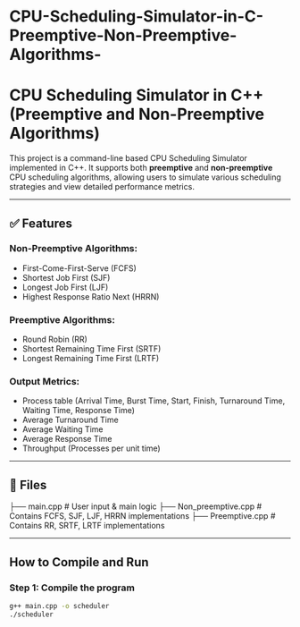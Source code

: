 # CPU-Scheduling-Simulator-in-C-Preemptive-Non-Preemptive-Algorithms-
# CPU Scheduling Simulator in C++ (Preemptive and Non-Preemptive Algorithms)

This project is a command-line based CPU Scheduling Simulator implemented in C++. It supports both **preemptive** and **non-preemptive** CPU scheduling algorithms, allowing users to simulate various scheduling strategies and view detailed performance metrics.

---

## ✅ Features

### Non-Preemptive Algorithms:
- First-Come-First-Serve (FCFS)
- Shortest Job First (SJF)
- Longest Job First (LJF)
- Highest Response Ratio Next (HRRN)

### Preemptive Algorithms:
- Round Robin (RR)
- Shortest Remaining Time First (SRTF)
- Longest Remaining Time First (LRTF)

### Output Metrics:
- Process table (Arrival Time, Burst Time, Start, Finish, Turnaround Time, Waiting Time, Response Time)
- Average Turnaround Time
- Average Waiting Time
- Average Response Time
- Throughput (Processes per unit time)

---

## 🔧 Files

├── main.cpp # User input & main logic
├── Non_preemptive.cpp # Contains FCFS, SJF, LJF, HRRN implementations
├── Preemptive.cpp # Contains RR, SRTF, LRTF implementations

---
##  How to Compile and Run
### Step 1: Compile the program
```bash
g++ main.cpp -o scheduler
./scheduler
